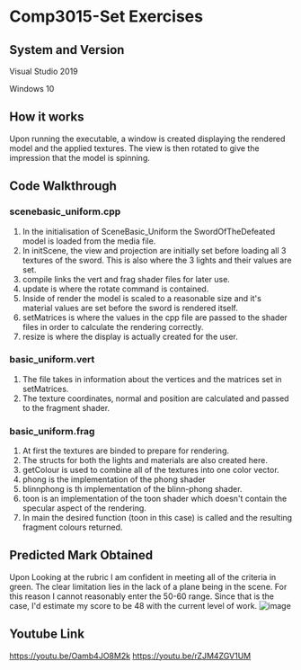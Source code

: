 # Comp3015-Set Exercises
## System and Version
Visual Studio 2019

Windows 10

## How it works
Upon running the executable, a window is created displaying the rendered model and the applied textures. 
The view is then rotated to give the impression that the model is spinning.

## Code Walkthrough
### scenebasic_uniform.cpp
1. In the initialisation of SceneBasic_Uniform the SwordOfTheDefeated model is loaded from the media file.
2. In initScene, the view and projection are initially set before loading all 3 textures of the sword. 
This is also where the 3 lights and their values are set.
3. compile links the vert and frag shader files for later use.
4. update is where the rotate command is contained.
5. Inside of render the model is scaled to a reasonable size and it's material values are set before the sword is rendered itself.
6. setMatrices is where the values in the cpp file are passed to the shader files in order to calculate the rendering correctly.
7. resize is where the display is actually created for the user.

### basic_uniform.vert
1. The file takes in information about the vertices and the matrices set in setMatrices.
2. The texture coordinates, normal and position are calculated and passed to the fragment shader.

### basic_uniform.frag
1. At first the textures are binded to prepare for rendering.
2. The structs for both the lights and materials are also created here.
3. getColour is used to combine all of the textures into one color vector.
4. phong is the implementation of the phong shader
5. blinnphong is th implementation of the blinn-phong shader.
6. toon is an implementation of the toon shader which doesn't contain the specular aspect of the rendering.
7. In main the desired function (toon in this case) is called and the resulting fragment colours returned. 

## Predicted Mark Obtained
Upon Looking at the rubric I am confident in meeting all of the criteria in green. 
The clear limitation lies in the lack of a plane being in the scene. 
For this reason I cannot reasonably enter the 50-60 range. Since that is the case, 
I'd estimate my score to be 48 with the current level of work.
![image](https://user-images.githubusercontent.com/72555440/228049849-41b5ca5c-b10d-4543-912d-e8f1fa524b4b.png)

## Youtube Link
https://youtu.be/Oamb4JO8M2k
https://youtu.be/rZJM4ZGV1UM
